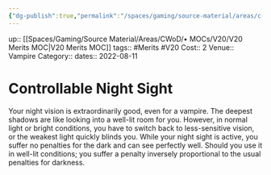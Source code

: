```yaml
---
{"dg-publish":true,"permalink":"/spaces/gaming/source-material/areas/c-wo-d/genre/vampire/v20/merits-and-flaws/controllable-night-sight/","dgHomeLink":true,"dgPassFrontmatter":true}
---
```


up:: [[Spaces/Gaming/Source Material/Areas/CWoD/• MOCs/V20/V20 Merits MOC|V20 Merits MOC]]
tags:: #Merits #V20 
Cost:: 2
Venue:: Vampire
Category:: 
dates:: 2022-08-11

# Controllable Night Sight

Your night vision is extraordinarily good, even for a vampire. The deepest shadows are like looking into a well-lit room for you. However, in normal light or bright conditions, you have to switch back to less-sensitive vision, or the weakest light quickly blinds you. While your night sight is active, you suffer no penalties for the dark and can see perfectly well. Should you use it in well-lit conditions; you suffer a penalty inversely proportional to the usual penalties for darkness.